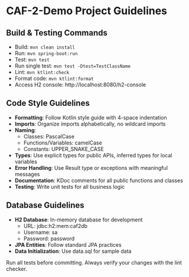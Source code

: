 # CAF-2-Demo Project Guidelines

## Build & Testing Commands
- Build: `mvn clean install`
- Run: `mvn spring-boot:run`
- Test: `mvn test`
- Run single test: `mvn test -Dtest=TestClassName`
- Lint: `mvn ktlint:check`
- Format code: `mvn ktlint:format`
- Access H2 console: http://localhost:8080/h2-console

## Code Style Guidelines
- **Formatting**: Follow Kotlin style guide with 4-space indentation
- **Imports**: Organize imports alphabetically, no wildcard imports
- **Naming**: 
  - Classes: PascalCase
  - Functions/Variables: camelCase
  - Constants: UPPER_SNAKE_CASE
- **Types**: Use explicit types for public APIs, inferred types for local variables
- **Error Handling**: Use Result type or exceptions with meaningful messages
- **Documentation**: KDoc comments for all public functions and classes
- **Testing**: Write unit tests for all business logic

## Database Guidelines
- **H2 Database**: In-memory database for development
  - URL: jdbc:h2:mem:caf2db
  - Username: sa
  - Password: password
- **JPA Entities**: Follow standard JPA practices
- **Data Initialization**: Use data.sql for sample data

Run all tests before committing. Always verify your changes with the lint checker.